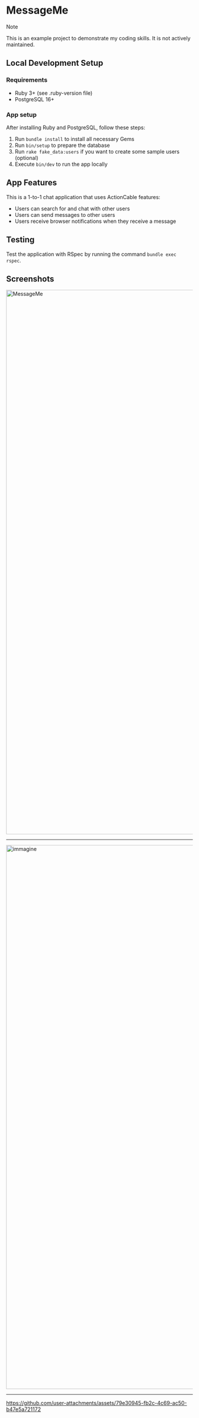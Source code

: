 # MessageMe

> [!NOTE]
> This is an example project to demonstrate my coding skills. It is not actively maintained.

## Local Development Setup

### Requirements

* Ruby 3+ (see .ruby-version file)
* PostgreSQL 16+

### App setup

After installing Ruby and PostgreSQL, follow these steps:

1. Run `bundle install` to install all necessary Gems
2. Run `bin/setup` to prepare the database
3. Run `rake fake_data:users` if you want to create some sample users (optional)
4. Execute `bin/dev` to run the app locally

## App Features

This is a 1-to-1 chat application that uses ActionCable features:

* Users can search for and chat with other users
* Users can send messages to other users
* Users receive browser notifications when they receive a message

## Testing

Test the application with RSpec by running the command `bundle exec rspec`.

## Screenshots

<img width="1470" alt="MessageMe" src="https://github.com/user-attachments/assets/86f19c68-a866-4ff4-ba5c-1b5265cbb7f5">

---

<img width="1469" alt="immagine" src="https://github.com/user-attachments/assets/33f63552-5691-4c0a-9356-9c1857a56f57">

---

https://github.com/user-attachments/assets/79e30945-fb2c-4c69-ac50-b47e5a721172


